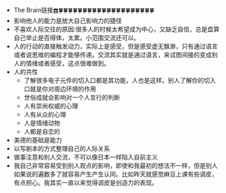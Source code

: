 - The Brain链接[☎️](brain://api.thebrain.com/g7PXu0IyM0ucARb24SvxiA/EUIkuQmB2UKSNXqma9MZZA/%E4%BA%BA%E9%99%85%E5%85%B3%E7%B3%BB)🍀🍀🍀🍀🍀🍀🍀🍀🍀🍀🍀🍀🍀🍀🍀🍀🍀🍀🍀🍀
- 影响他人的能力是放大自己影响力的捷径
- 不喜欢人际交往的原因:很多人的时候太希望成为中心，又缺乏自信，总是盘算自己举止是否得体，太累。小范围交流还可以。
- 人的行动的直接触发动力，实际上是感受，但是感受虚无飘渺，只有通过语言或者说思维的编程才能够传递。交流其实就是通过语言，来试图间接的变成别人的情绪或者感受，这点很难做到。
- 人的共性
    - 了解很多电子元件的切入口都是其功能，人也是这样。别人了解你的切入口就是你对周边环境的作用
    - 世俗成就会影响对一个人言行的判断
    - 人有崇尚权威的心理
    - 人有从众的心理
    - 人是情绪动物
    - 人都是自恋的
- 美德的基础是能力
- 以写剧本的方式整理自己的人际关系
- 做事注意和别人交流，不可以像日本一样陷入自前主义
- 我自己非常容易受到别人观点的影响，即使和我最初的想法不一样，但是别人如果说的遍数多了就容易产生产生认同。比如昨天就感觉麻豆上课有些调皮，有点担心。我其实一直以来觉得调皮是创造力的表现。
